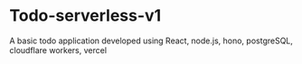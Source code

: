 # Todo-serverless-v1
A basic todo application developed using React, node.js, hono, postgreSQL, cloudflare workers, vercel
